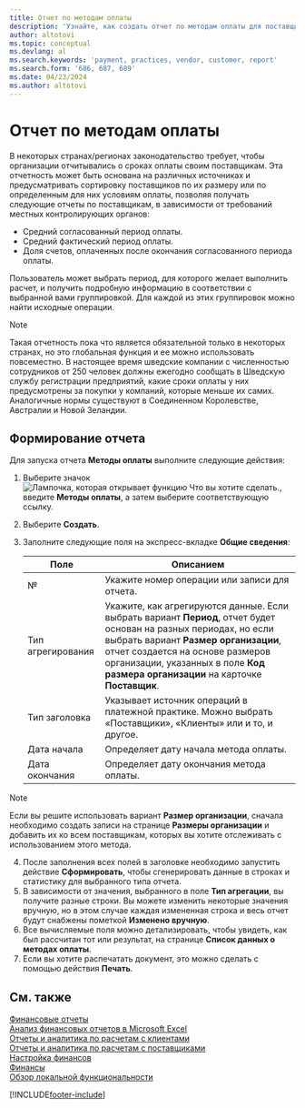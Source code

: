 ```yaml
---
title: Отчет по методам оплаты
description: 'Узнайте, как создать отчет по методам оплаты для поставщиков и клиентов.'
author: altotovi
ms.topic: conceptual
ms.devlang: al
ms.search.keywords: 'payment, practices, vendor, customer, report'
ms.search.form: '686, 687, 689'
ms.date: 04/23/2024
ms.author: altotovi
--- 
```


# Отчет по методам оплаты  

В некоторых странах/регионах законодательство требует, чтобы организации отчитывались о сроках оплаты своим поставщикам. Эта отчетность может быть основана на различных источниках и предусматривать сортировку поставщиков по их размеру или по определенным для них условиям оплаты, позволяя получать следующие отчеты по поставщикам, в зависимости от требований местных контролирующих органов:  

- Средний согласованный период оплаты.  
- Средний фактический период оплаты.   
- Доля счетов, оплаченных после окончания согласованного периода оплаты. 

Пользователь может выбрать период, для которого желает выполнить расчет, и получить подробную информацию в соответствии с выбранной вами группировкой. Для каждой из этих группировок можно найти исходные операции. 

> [!NOTE]
> Такая отчетность пока что является обязательной только в некоторых странах, но это глобальная функция и ее можно использовать повсеместно. В настоящее время шведские компании с численностью сотрудников от 250 человек должны ежегодно сообщать в Шведскую службу регистрации предприятий, какие сроки оплаты у них предусмотрены за покупки у компаний, которые меньше их самих. Аналогичные нормы существуют в Соединенном Королевстве, Австралии и Новой Зеландии.  

## Формирование отчета 

Для запуска отчета **Методы оплаты** выполните следующие действия:

1. Выберите значок ![Лампочка, которая открывает функцию Что вы хотите сделать.](media/ui-search/search_small.png "Что вы хотите сделать"), введите **Методы оплаты**, а затем выберите соответствующую ссылку. 
2. Выберите **Создать**.
3. Заполните следующие поля на экспресс-вкладке **Общие сведения**:

   | Поле | Описанием |
   |---------|-----------------------------------|
   | № | Укажите номер операции или записи для отчета. |
   | Тип агрегирования | Укажите, как агрегируются данные. Если выбрать вариант **Период**, отчет будет основан на разных периодах, но если выбрать вариант **Размер организации**, отчет создается на основе размеров организации, указанных в поле **Код размера организации** на карточке **Поставщик**. |
   | Тип заголовка | Указывает источник операций в платежной практике. Можно выбрать «Поставщики», «Клиенты» или и то, и другое. |
   | Дата начала | Определяет дату начала метода оплаты. |
   | Дата окончания | Определяет дату окончания метода оплаты. |

> [!NOTE]
> Если вы решите использовать вариант **Размер организации**, сначала необходимо создать записи на странице **Размеры организации** и добавить их ко всем поставщикам, которых вы хотите отслеживать с использованием этого метода.

4. После заполнения всех полей в заголовке необходимо запустить действие **Сформировать**, чтобы сгенерировать данные в строках и статистику для выбранного типа отчета.
5. В зависимости от значения, выбранного в поле **Тип агрегации**, вы получите разные строки. Вы можете изменить некоторые значения вручную, но в этом случае каждая измененная строка и весь отчет будут снабжены пометкой **Изменено вручную**.
6. Все вычисляемые поля можно детализировать, чтобы увидеть, как был рассчитан тот или результат, на странице **Список данных о методах оплаты**.
7. Если вы хотите распечатать документ, это можно сделать с помощью действия **Печать**.

## См. также

[Финансовые отчеты](finance-reports.md)  
[Анализ финансовых отчетов в Microsoft Excel](finance-analyze-excel.md)  
[Отчеты и аналитика по расчетам с клиентами](receivables-reports.md)  
[Отчеты и аналитика по расчетам с поставщиками](payables-reports.md)  
[Настройка финансов](finance-setup-finance.md)  
[Финансы](finance.md)  
[Обзор локальной функциональности](about-localization.md)  

[!INCLUDE[footer-include](includes/footer-banner.md)]
